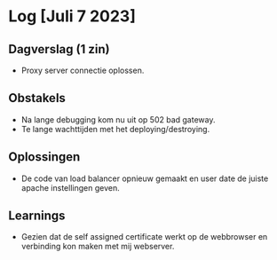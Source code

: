 # Log [Juli 7 2023]

  

## Dagverslag (1 zin)
- Proxy server connectie oplossen.
  

## Obstakels
- Na lange debugging kom nu uit op 502 bad gateway.
- Te lange wachttijden met het deploying/destroying.

## Oplossingen
- De code van load balancer opnieuw gemaakt en user date de juiste apache instellingen geven.
  

## Learnings
- Gezien dat de self assigned certificate werkt op de webbrowser en verbinding kon maken met mij webserver.